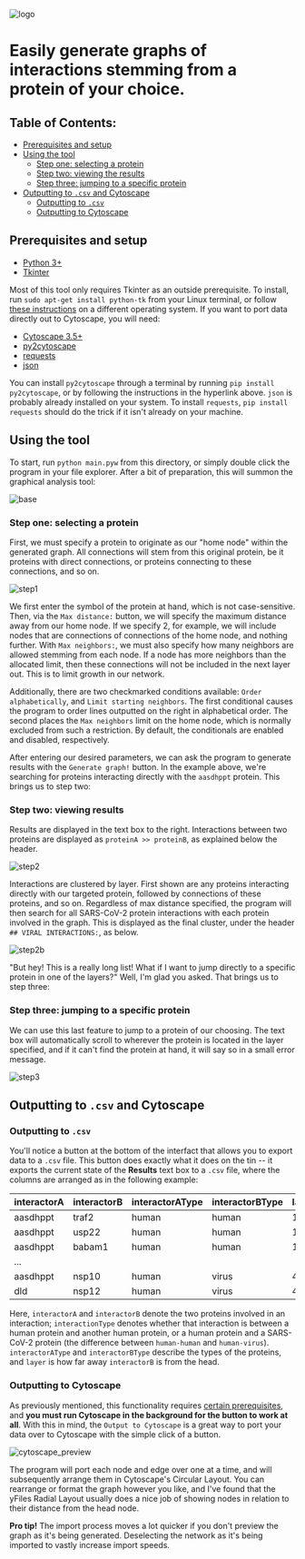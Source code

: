 ![logo](img/logo.png)

# Easily generate graphs of interactions stemming from a protein of your choice.

## Table of Contents:

- [Prerequisites and setup](https://github.com/Craven-Biostat-Lab/SARS-CoV-2-Analysis/tree/main/code/GraphAnalysis#prerequisites-and-setup)
- [Using the tool](https://github.com/Craven-Biostat-Lab/SARS-CoV-2-Analysis/tree/main/code/GraphAnalysis#using-the-tool)
  - [Step one: selecting a protein](https://github.com/Craven-Biostat-Lab/SARS-CoV-2-Analysis/tree/main/code/GraphAnalysis#step-one-selecting-a-protein)
  - [Step two: viewing the results](https://github.com/Craven-Biostat-Lab/SARS-CoV-2-Analysis/tree/main/code/GraphAnalysis#step-two-viewing-results)
  - [Step three: jumping to a specific protein](https://github.com/Craven-Biostat-Lab/SARS-CoV-2-Analysis/tree/main/code/GraphAnalysis#step-three-jumping-to-a-specific-protein)
- [Outputting to `.csv` and Cytoscape](https://github.com/Craven-Biostat-Lab/SARS-CoV-2-Analysis/tree/main/code/GraphAnalysis#outputting-to-csv-and-cytoscape)
  - [Outputting to `.csv`](https://github.com/Craven-Biostat-Lab/SARS-CoV-2-Analysis/tree/main/code/GraphAnalysis#outputting-to-csv)
  - [Outputting to Cytoscape](https://github.com/Craven-Biostat-Lab/SARS-CoV-2-Analysis/tree/main/code/GraphAnalysis#outputting-to-cytoscape)

## Prerequisites and setup

* [Python 3+](https://www.python.org/)
* [Tkinter](https://docs.python.org/3/library/tkinter.html)

Most of this tool only requires Tkinter as an outside prerequisite. To install, run `sudo apt-get install python-tk` from your Linux terminal, or follow [these instructions](https://tkdocs.com/tutorial/install.html) on a different operating system. If you want to port data directly out to Cytoscape, you will need:

* [Cytoscape 3.5+](https://cytoscape.org/)
* [py2cytoscape](https://py2cytoscape.readthedocs.io/en/latest/#installation)
* [requests](https://requests.readthedocs.io/en/master/)
* [json](https://docs.python.org/3/library/json.html)

You can install `py2cytoscape` through a terminal by running `pip install py2cytoscape`, or by following the instructions in the hyperlink above. `json` is probably already installed on your system. To install `requests`, `pip install requests` should do the trick if it isn't already on your machine.

## Using the tool

To start, run `python main.pyw` from this directory, or simply double click the program in your file explorer. After a bit of preparation, this will summon the graphical analysis tool:

![base](img/base.png)

### Step one: selecting a protein

First, we must specify a protein to originate as our "home node" within the generated graph. All connections will stem from this original protein, be it proteins with direct connections, or proteins connecting to these connections, and so on.

![step1](img/step1.png)

We first enter the symbol of the protein at hand, which is not case-sensitive. Then, via the `Max distance:` button, we will specify the maximum distance away from our home node. If we specify 2, for example, we will include nodes that are connections of connections of the home node, and nothing further. With `Max neighbors:`, we must also specify how many neighbors are allowed stemming from each node. If a node has more neighbors than the allocated limit, then these connections will not be included in the next layer out. This is to limit growth in our network.

Additionally, there are two checkmarked conditions available: `Order alphabetically`, and `Limit starting neighbors`. The first conditional causes the program to order lines outputted on the right in alphabetical order. The second places the `Max neighbors` limit on the home node, which is normally excluded from such a restriction. By default, the conditionals are enabled and disabled, respectively.

After entering our desired parameters, we can ask the program to generate results with the `Generate graph!` button. In the example above, we're searching for proteins interacting directly with the `aasdhppt` protein. This brings us to step two:

### Step two: viewing results

Results are displayed in the text box to the right. Interactions between two proteins are displayed as `proteinA >> proteinB`, as explained below the header.

![step2](img/step2.png)

Interactions are clustered by layer. First shown are any proteins interacting directly with our targeted protein, followed by connections of these proteins, and so on. Regardless of max distance specified, the program will then search for all SARS-CoV-2 protein interactions with each protein involved in the graph. This is displayed as the final cluster, under the header `## VIRAL INTERACTIONS:`, as below.

![step2b](img/step2b.png)

"But hey! This is a really long list! What if I want to jump directly to a specific protein in one of the layers?" Well, I'm glad you asked. That brings us to step three:

### Step three: jumping to a specific protein

We can use this last feature to jump to a protein of our choosing. The text box will automatically scroll to wherever the protein is located in the layer specified, and if it can't find the protein at hand, it will say so in a small error message.

![step3](img/step3.png)

## Outputting to `.csv` and Cytoscape

### Outputting to `.csv`

You'll notice a button at the bottom of the interfact that allows you to export data to a `.csv` file. This button does exactly what it does on the tin -- it exports the current state of the **Results** text box to a `.csv` file, where the columns are arranged as in the following example:

| interactorA | interactorB | interactorAType | interactorBType | layer | interactionType |
| ----------- | ----------- | --------------- | --------------- | ----- | --------------- |
| aasdhppt    | traf2       | human           | human           | 1     | human-human     |
| aasdhppt    | usp22       | human           | human           | 1     | human-human     |
| aasdhppt    | babam1      | human           | human           | 1     | human-human     |
| ...         |             |                 |                 |       |                 |
| aasdhppt    | nsp10       | human           | virus           | 4     | human-virus     |
| dld         | nsp12       | human           | virus           | 4     | human-virus     |

Here, `interactorA` and `interactorB` denote the two proteins involved in an interaction; `interactionType` denotes whether that interaction is between a human protein and another human protein, or a human protein and a SARS-CoV-2 protein (the difference between `human-human` and `human-virus`). `interactorAType` and `interactorBType` describe the types of the proteins, and `layer` is how far away `interactorB` is from the head.

### Outputting to Cytoscape

As previously mentioned, this functionality requires [certain prerequisites](https://github.com/Craven-Biostat-Lab/SARS-CoV-2-Analysis/tree/main/code/GraphAnalysis#porting-to-cytoscape), and **you must run Cytoscape in the background for the button to work at all**. With this in mind, the `Output to Cytoscape` is a great way to port your data over to Cytoscape with the simple click of a button.

![cytoscape_preview](img/cytoscape.png)

The program will port each node and edge over one at a time, and will subsequently arrange them in Cytoscape's Circular Layout. You can rearrange or format the graph however you like, and I've found that the yFiles Radial Layout usually does a nice job of showing nodes in relation to their distance from the head node.

**Pro tip!** The import process moves a lot quicker if you don't preview the graph as it's being generated. Deselecting the network as it's being imported to vastly increase import speeds.
